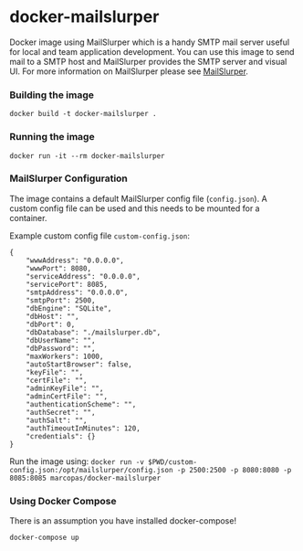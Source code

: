 # docker-mailslurper

Docker image using MailSlurper which is a handy SMTP mail server useful for local and team application development. You can use this image to send mail to a SMTP host and MailSlurper provides the SMTP server and visual UI. For more information on MailSlurper please see [MailSlurper](http://http://mailslurper.com/).

### Building the image
`docker build -t docker-mailslurper .`

### Running the image
`docker run -it --rm docker-mailslurper`
 
### MailSlurper Configuration
The image contains a default MailSlurper config file (`config.json`). A custom config file can be used and this needs to be mounted for a container.

Example custom config file `custom-config.json`:
```
{
	"wwwAddress": "0.0.0.0",
	"wwwPort": 8080,
	"serviceAddress": "0.0.0.0",
	"servicePort": 8085,
	"smtpAddress": "0.0.0.0",
	"smtpPort": 2500,
	"dbEngine": "SQLite",
	"dbHost": "",
	"dbPort": 0,
	"dbDatabase": "./mailslurper.db",
	"dbUserName": "",
	"dbPassword": "",
	"maxWorkers": 1000,
	"autoStartBrowser": false,
	"keyFile": "",
	"certFile": "",
	"adminKeyFile": "",
	"adminCertFile": "",
	"authenticationScheme": "",
	"authSecret": "",
	"authSalt": "",
	"authTimeoutInMinutes": 120,
	"credentials": {}
}
```

Run the image using: `docker run -v $PWD/custom-config.json:/opt/mailslurper/config.json -p 2500:2500 -p 8080:8080 -p 8085:8085 marcopas/docker-mailslurper`

### Using Docker Compose
There is an assumption you have installed docker-compose!

`docker-compose up`

